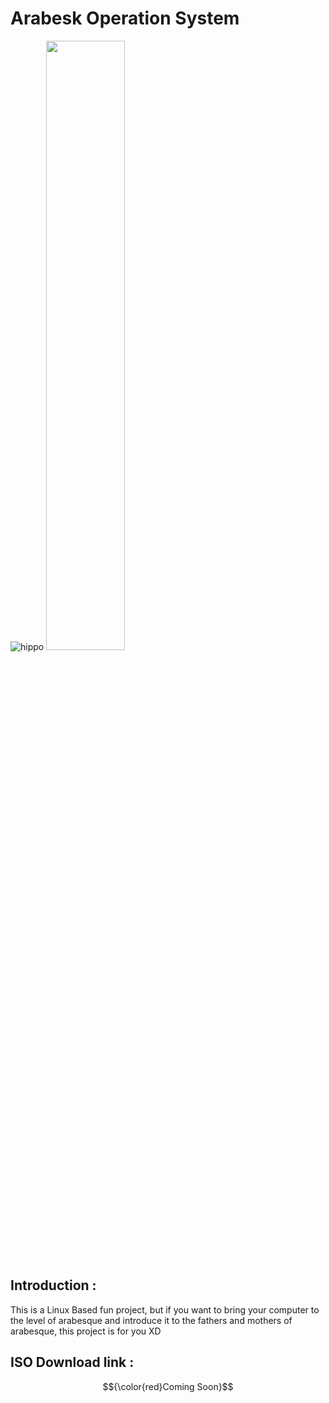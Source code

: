 # Arabesk Operation System

 ![hippo](https://www.zaytung.com/fotos/gif-muslum.gif)
 <img src="https://www.zaytung.com/fotos/gif-muslum.gif" width="50%" height="50%"/>



## Introduction :

This is a Linux Based fun project, but if you want to bring your computer to the level of arabesque and introduce it to the fathers and mothers of arabesque, this project is for you XD 



## ISO Download link : 

 $${\color{red}Coming Soon}$$


 

